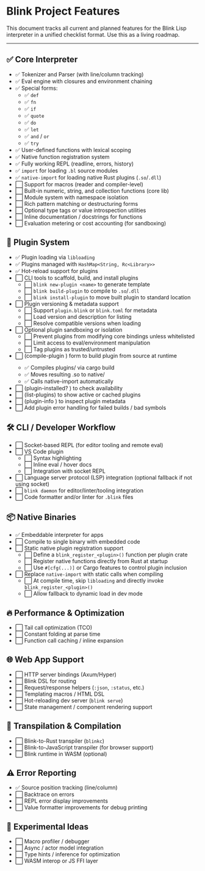 # Blink Project Features

This document tracks all current and planned features for the Blink Lisp interpreter in a unified checklist format. Use this as a living roadmap.

---

## ✅ Core Interpreter

- ✅ Tokenizer and Parser (with line/column tracking)
- ✅ Eval engine with closures and environment chaining
- ✅ Special forms:
  - ✅ `def`
  - ✅ `fn`
  - ✅ `if`
  - ✅ `quote`
  - ✅ `do`
  - ✅ `let`
  - ✅ `and` / `or`
  - ✅ `try`
- ✅ User-defined functions with lexical scoping
- ✅ Native function registration system
- ✅ Fully working REPL (readline, errors, history)
- ✅ `import` for loading `.bl` source modules
- ✅ `native-import` for loading native Rust plugins (`.so`/`.dll`)
- ⬜ Support for macros (reader and compiler-level)
- ⬜ Built-in numeric, string, and collection functions (core lib)
- ⬜ Module system with namespace isolation
- ⬜ Rich pattern matching or destructuring forms
- ⬜ Optional type tags or value introspection utilities
- ⬜ Inline documentation / docstrings for functions
- ⬜ Evaluation metering or cost accounting (for sandboxing)

## 🔌 Plugin System

- ✅ Plugin loading via `libloading`
- ✅ Plugins managed with `HashMap<String, Rc<Library>>`
- ✅ Hot-reload support for plugins
- ⬜ CLI tools to scaffold, build, and install plugins
  - ⬜ `blink new-plugin <name>` to generate template
  - ⬜ `blink build-plugin` to compile to `.so`/`.dll`
  - ⬜ `blink install-plugin` to move built plugin to standard location
- ⬜ Plugin versioning & metadata support
  - ⬜ Support `plugin.blink` or `blink.toml` for metadata
  - ⬜ Load version and description for listing
  - ⬜ Resolve compatible versions when loading
- ⬜ Optional plugin sandboxing or isolation
  - ⬜ Prevent plugins from modifying core bindings unless whitelisted
  - ⬜ Limit access to eval/environment manipulation
  - ⬜ Tag plugins as trusted/untrusted
- ⬜ (compile-plugin <name>) form to build plugin from source at runtime
  - ✅ Compiles plugins/<name> via cargo build
  - ✅ Moves resulting .so to native/
  - ✅ Calls native-import automatically
- ⬜ (plugin-installed? <name>) to check availability
- ⬜ (list-plugins) to show active or cached plugins
- ⬜ (plugin-info <name>) to inspect plugin metadata
- ⬜ Add plugin error handling for failed builds / bad symbols

## 🛠 CLI / Developer Workflow

- ⬜ Socket-based REPL (for editor tooling and remote eval)
- ⬜ VS Code plugin
  - ⬜ Syntax highlighting
  - ⬜ Inline eval / hover docs
  - ⬜ Integration with socket REPL
- ⬜ Language server protocol (LSP) integration (optional fallback if not using socket)
- ⬜ `blink daemon` for editor/linter/tooling integration
- ⬜ Code formatter and/or linter for `.blink` files

## 📦 Native Binaries

- ✅ Embeddable interpreter for apps
- ⬜ Compile to single binary with embedded code
- ⬜ Static native plugin registration support
  - ⬜ Define a `blink_register_<plugin>()` function per plugin crate
  - ⬜ Register native functions directly from Rust at startup
  - ⬜ Use `#[cfg(...)]` or Cargo features to control plugin inclusion
- ⬜ Replace `native-import` with static calls when compiling
  - ⬜ At compile time, skip `libloading` and directly invoke `blink_register_<plugin>()`
  - ⬜ Allow fallback to dynamic load in dev mode

## 🔥 Performance & Optimization

- ⬜ Tail call optimization (TCO)
- ⬜ Constant folding at parse time
- ⬜ Function call caching / inline expansion

## 🌐 Web App Support

- ⬜ HTTP server bindings (Axum/Hyper)
- ⬜ Blink DSL for routing
- ⬜ Request/response helpers (`:json`, `:status`, etc.)
- ⬜ Templating macros / HTML DSL
- ⬜ Hot-reloading dev server (`blink serve`)
- ⬜ State management / component rendering support

## 🚀 Transpilation & Compilation

- ⬜ Blink-to-Rust transpiler (`blinkc`)
- ⬜ Blink-to-JavaScript transpiler (for browser support)
- ⬜ Blink runtime in WASM (optional)

## ⚠️ Error Reporting

- ✅ Source position tracking (line/column)
- ⬜ Backtrace on errors
- ⬜ REPL error display improvements
- ⬜ Value formatter improvements for debug printing

## 🧪 Experimental Ideas

- ⬜ Macro profiler / debugger
- ⬜ Async / actor model integration
- ⬜ Type hints / inference for optimization
- ⬜ WASM interop or JS FFI layer

